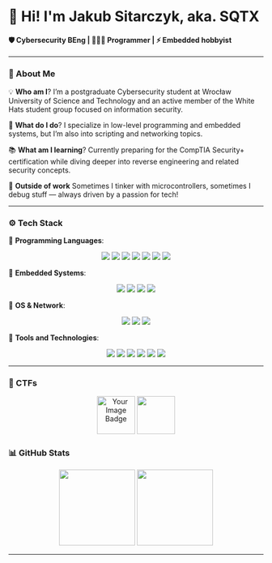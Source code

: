 <p align="center">
  <h1>👋 Hi! I'm Jakub Sitarczyk, aka. SQTX </h1>
  <h4>🛡️ Cybersecurity BEng | 👨🏻‍💻 Programmer | ⚡️ Embedded hobbyist </h4>
</p>

---
### 🧠 About Me

💡 **Who am I**?
I’m a postgraduate Cybersecurity student at Wrocław University of Science and Technology and an active member of the White Hats student group focused on information security.

🔧 **What do I do**?
I specialize in low-level programming and embedded systems, but I’m also into scripting and networking topics.

📚 **What am I learning**?
Currently preparing for the CompTIA Security+ certification while diving deeper into reverse engineering and related security concepts.

🌱 **Outside of work**
Sometimes I tinker with microcontrollers, sometimes I debug stuff — always driven by a passion for tech!

---

### ⚙️ Tech Stack

🔹 **Programming Languages**:

<p align="center">
  <!-- Rozmiar okna README - ok. 850px -->
  <!-- <img src="https://img.shields.io/badge/C++-00599C?style=for-the-badge&logo=c%2B%2B&logoColor=white" style="width:880px;height:10px"/>
  <br> -->
  <img src="https://img.shields.io/badge/C++-00599C?style=for-the-badge&logo=c%2B%2B&logoColor=white"/>
  <img src="https://img.shields.io/badge/C-A8B9CC?style=for-the-badge&logo=c&logoColor=white"/>
  <img src="https://img.shields.io/badge/Python-3776AB?style=for-the-badge&logo=python&logoColor=white"/>
  <!-- <br> -->
  <img src="https://img.shields.io/badge/HTML5-E34F26?style=for-the-badge&logo=html5&logoColor=white"/>
  <img src="https://img.shields.io/badge/CSS3-1572B6?style=for-the-badge&logo=css3&logoColor=white"/>
  <img src="https://img.shields.io/badge/JavaScript-F7DF1E?style=for-the-badge&logo=javascript&logoColor=black"/>
  <img src="https://img.shields.io/badge/Node.js-339933?style=for-the-badge&logo=node.js&logoColor=white"/>
</p>

🔹 **Embedded Systems**:

<p align="center">
  <img src="https://img.shields.io/badge/Arduino-00979D?style=for-the-badge&logo=arduino&logoColor=white"/>
  <img src="https://img.shields.io/badge/ESP32-3C6E71?style=for-the-badge&logo=espressif&logoColor=white"/>
  <img src="https://img.shields.io/badge/Raspberry_Pi-C51A4A?style=for-the-badge&logo=raspberrypi&logoColor=white"/>
  <img src="https://img.shields.io/badge/STM32-03234B?style=for-the-badge&logo=stmicroelectronics&logoColor=white"/>
</p>

🔹 **OS & Network**:

<p align="center">
  <img src="https://img.shields.io/badge/Linux-FCC624?style=for-the-badge&logo=linux&logoColor=black"/>
  <img src="https://img.shields.io/badge/Kali_Linux-557C94?style=for-the-badge&logo=kalilinux&logoColor=white"/>
  <!-- <br> -->
  <img src="https://img.shields.io/badge/Cisco_IOS-1BA0D7?style=for-the-badge&logo=cisco&logoColor=white"/>
</p>

🔹 **Tools and Technologies**:

<p align="center">
  <img src="https://img.shields.io/badge/Git-F05032?style=for-the-badge&logo=git&logoColor=white"/>
  <img src="https://img.shields.io/badge/GitHub-181717?style=for-the-badge&logo=github&logoColor=white"/>
  <img src="https://img.shields.io/badge/Docker-2496ED?style=for-the-badge&logo=docker&logoColor=white"/>
  <!-- <br> -->
  <img src="https://img.shields.io/badge/SQL-4479A1?style=for-the-badge&logo=mysql&logoColor=white"/>
  <img src="https://img.shields.io/badge/PostgreSQL-316192?style=for-the-badge&logo=postgresql&logoColor=white"/>
  <!-- <br> -->
  <img src="https://img.shields.io/badge/Adobe_XD-FF61F6?style=for-the-badge&logo=adobexd&logoColor=white"/>
</p>

---
<!-- ### 🚩 CTFs -->
<h3 align="left">🚩 CTFs</h3>
<p align="center">
  <img src="https://tryhackme-badges.s3.amazonaws.com/SQTX.png" alt="Your Image Badge" style='height:75px;border:none'/>
  <img src="https://www.hackthebox.eu/badge/image/2348730"style='height:75px;border:none'/>
</p>

<!-- ### 📊 GitHub Stats -->
<h3 align="left">📊 GitHub Stats</h3>
<p align="center">
  <img src="https://github-readme-stats.vercel.app/api?username=sqtx&show_icons=true&theme=radical"style="height:150px"/>
  <!-- <br> -->
  <img src="https://github-readme-stats.vercel.app/api/top-langs/?username=sqtx&layout=compact&theme=radical" style="height:150px"/>
</p>

<!-- ![Your GitHub Stats](https://github-readme-stats.vercel.app/api?username=sqtx&show_icons=true&theme=radical)
![Most Used Languages](https://github-readme-stats.vercel.app/api/top-langs/?username=sqtx&layout=compact&theme=radical)   -->

---
